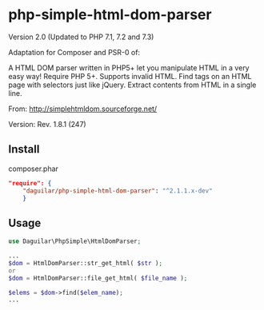 php-simple-html-dom-parser
==========================

Version 2.0 (Updated to PHP 7.1, 7.2 and 7.3)

Adaptation for Composer and PSR-0 of:

A HTML DOM parser written in PHP5+ let you manipulate HTML in a very easy way!
Require PHP 5+.
Supports invalid HTML.
Find tags on an HTML page with selectors just like jQuery.
Extract contents from HTML in a single line.

From:
http://simplehtmldom.sourceforge.net/

Version:
Rev. 1.8.1 (247)

Install
-------

 composer.phar
```json
"require": {
    "daguilar/php-simple-html-dom-parser": "^2.1.1.x-dev"
    }
```

Usage
-----

```php
use Daguilar\PhpSimple\HtmlDomParser;

...
$dom = HtmlDomParser::str_get_html( $str );
or 
$dom = HtmlDomParser::file_get_html( $file_name );

$elems = $dom->find($elem_name);
...

```
